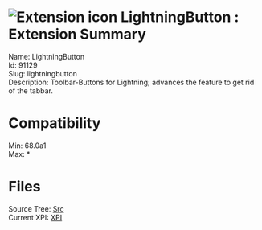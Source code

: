 # ![Extension icon](https://addons.thunderbird.net/user-media/addon_icons/91/91129-64.png?modified=1522774664) LightningButton : Extension Summary

Name: LightningButton  
Id: 91129  
Slug: lightningbutton  
Description: Toolbar-Buttons for Lightning; advances the feature to get rid of the tabbar.
  

# Compatibility
Min: 68.0a1  
Max: *  

# Files

Source Tree: [Src](C:/Dev/Thunderbird/ThunderKdB/xall/x68/91129-lightningbutton/src)  
Current XPI: [XPI](C:/Dev/Thunderbird/ThunderKdB/xall/x68/91129-lightningbutton/xpi)  




